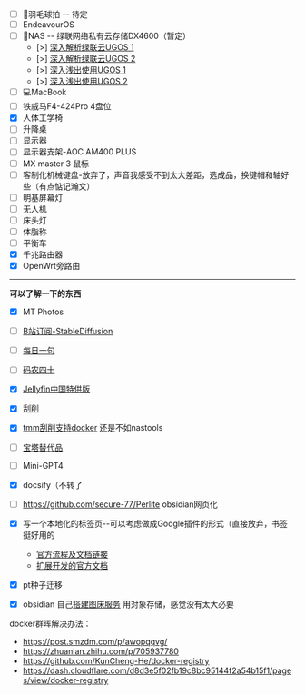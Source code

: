 - [ ] 🏸羽毛球拍 -- 待定
- [ ] EndeavourOS
- [ ] 💽NAS -- 绿联网络私有云存储DX4600（暂定）
	- [>] [深入解析绿联云UGOS 1](https://www.v2ex.com/t/991945)
	- [>] [深入解析绿联云UGOS 2](https://www.v2ex.com/t/991948)
	- [>] [深入浅出使用UGOS 1](https://www.v2ex.com/t/999482)
	- [>] [深入浅出使用UGOS 2](https://www.v2ex.com/t/999490#reply9)
- [ ] 💻MacBook
- [ ] 铁威马F4-424Pro 4盘位
- [x] 人体工学椅
- [ ] 升降桌
- [ ] 显示器
- [ ] 显示器支架-AOC AM400 PLUS
- [ ] MX master 3 鼠标
- [ ] 客制化机械键盘-放弃了，声音我感受不到太大差距，选成品，换键帽和轴好些（有点惦记瀚文）
- [ ] 明基屏幕灯
- [ ] 无人机
- [ ] 床头灯
- [ ] 体脂称
- [ ] 平衡车
- [x] 千兆路由器
- [x] OpenWrt旁路由

---

**可以了解一下的东西**

- [x] MT Photos
- [ ] [B站订阅-StableDiffusion](https://space.bilibili.com/342961432/favlist?fid=1285674&ftype=collect&ctype=21)
- [ ] [每日一句](https://hitokoto.cn/)
- [ ] [码农四十](https://www.bilibili.com/video/BV1z7411373h)
- [x] [Jellyfin中国特供版](https://post.smzdm.com/p/a3gw6g47/)
- [x] [刮削](https://post.smzdm.com/p/a4dm5z2k/)
- [x] [tmm刮削支持docker](https://hub.docker.com/r/tinymediamanager/tinymediamanager) 还是不如nastools
- [ ] [宝塔替代品](https://cyberpanel.net/get-started-with-cyberpanel/)
- [ ] Mini-GPT4
- [x] docsify（不转了
- [ ] https://github.com/secure-77/Perlite obsidian网页化
- [x] 写一个本地化的标签页--可以考虑做成Google插件的形式（直接放弃，书签挺好用的
	- [官方流程及文档链接](https://support.google.com/chrome/a/answer/2714278?hl=zh-Hans)
	- [扩展开发的官方文档](https://developer.chrome.com/docs/extensions/)
- [x] pt种子迁移
- [x] obsidian 自己[搭建图床服务](https://www.bilibili.com/video/BV1pB4y1n7gM) 用对象存储，感觉没有太大必要



docker群晖解决办法：
- https://post.smzdm.com/p/awopqqvg/
- https://zhuanlan.zhihu.com/p/705937780
- https://github.com/KunCheng-He/docker-registry
- https://dash.cloudflare.com/d8d3e5f02fb19c8bc95144f2a54b15f1/pages/view/docker-registry

